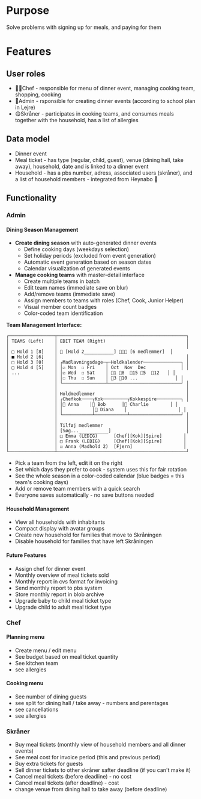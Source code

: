 # Purpose

Solve problems with signing up for meals, and paying for them

# Features

## User roles
- 👩‍🍳Chef  - responsible for menu of dinner event, managing cooking team, shopping, cooking
- 🤖Admin - rsponsible for creating dinner events (according to school plan in Lejre)
- 😋Skråner - participates in cooking teams, and consumes meals together with the household, has a list of allergies

## Data model
- Dinner event
- Meal ticket - has type (regular, child, guest), venue (dining hall, take away),  household, date and is linked to a dinner event
- Household - has a pbs number, adress, associated users (skråner), and a list of household members - integrated from Heynabo 🤖

## Functionality
### Admin

#### Dining Season Management
- **Create dining season** with auto-generated dinner events
  - Define cooking days (weekdays selection)
  - Set holiday periods (excluded from event generation)
  - Automatic event generation based on season dates
  - Calendar visualization of generated events
- **Manage cooking teams** with master-detail interface
  - Create multiple teams in batch
  - Edit team names (immediate save on blur)
  - Add/remove teams (immediate save)
  - Assign members to teams with roles (Chef, Cook, Junior Helper)
  - Visual member count badges
  - Color-coded team identification

**Team Management Interface:**
```
┌─────────────────┬────────────────────────────────────────────────┐
│ TEAMS (Left)    │ EDIT TEAM (Right)                              │
│                 │                                                │
│ □ Hold 1 [8]    │ 🍳 [Hold 2___________] 👤👤👤 [6 medlemmer]  │
│ ■ Hold 2 [6]    │                                                │
│ □ Hold 3 [0]    │ ┌Madlavningsdage─┬─Holdkalender──────────────┐ │
│ □ Hold 4 [5]    │ │☑ Mon  ☐ Fri    │ Oct  Nov  Dec             │ │
│ ...             │ │☑ Wed  ☐ Sat    │ 🔵1 🔵8  🔵15 🔵5  🔵12   │ │
│                 │ │☐ Thu  ☐ Sun    │ 🔵3 🔵10 ...              │ │
│                 │ └────────────────┴───────────────────────────┘ │
│                 │                                                │
│                 │ Holdmedlemmer                                  │
│                 │ ┌Chefkok────┬Kok─────────┬Kokkespire─────────┐ │
│                 │ │👤 Anna    │👤 Bob      │👤 Charlie        │ │
│                 │ │           │👤 Diana    │                   │ │
│                 │ └───────────┴────────────┴───────────────────┘ │
│                 │                                                │
│                 │ Tilføj medlemmer                               │
│                 │ [Søg...___________]                            │
│                 │ □ Emma (LEDIG)      [Chef][Kok][Spire]        │
│                 │ □ Frank (LEDIG)     [Chef][Kok][Spire]        │
│                 │ ☑ Anna (Madhold 2)  [Fjern]                   │
└─────────────────┴────────────────────────────────────────────────┘
```
- Pick a team from the left, edit it on the right
- Set which days they prefer to cook - system uses this for fair rotation
- See the whole season in a color-coded calendar (blue badges = this team's cooking days)
- Add or remove team members with a quick search
- Everyone saves automatically - no save buttons needed

#### Household Management
- View all households with inhabitants
- Compact display with avatar groups
- Create new household for families that move to Skråningen
- Disable household for families that have left Skråningen

#### Future Features
- Assign chef for dinner event
- Monthly overview of meal tickets sold
- Monthly report in cvs format for invoicing
- Send monthly report to pbs system
- Store monthly report in blob archive
- Upgrade baby to child meal ticket type
- Upgrade child to adult meal ticket type

### Chef
#### Planning menu
- Create menu / edit menu
- See budget based on meal ticket quantity
- See kitchen team 
- see allergies

#### Cooking menu
- See number of dining guests
- see split for dining hall / take away - numbers and perentages
- see cancellations
- see allergies 

### Skråner
- Buy meal tickets (monthly view of household members and all dinner events) 
- See meal cost for invoice period (this and previous period)
- Buy extra tickets for guests
- Sell dinner tickets to other skråner safter deadline (if you can't make it)
- Cancel meal tickets (before deadline) - no cost
- Cancel meal tickets (after deadline) - cost
- change venue from dining hall to take away (before deadline)
